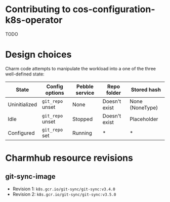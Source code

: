 # Contributing to cos-configuration-k8s-operator
TODO


# Design choices
Charm code attempts to manipulate the workload into a one of the three
well-defined state:

| State         | Config options   | Pebble service | Repo folder   | Stored hash     |
|---------------|------------------|----------------|---------------|-----------------|
| Uninitialized | `git_repo` unset | None           | Doesn't exist | None (NoneType) |
| Idle          | `git_repo` unset | Stopped        | Doesn't exist | Placeholder     |
| Configured    | `git_repo` set   | Running        | *             | *               |


# Charmhub resource revisions
## git-sync-image
- Revision 1: `k8s.gcr.io/git-sync/git-sync:v3.4.0`
- Revision 2: `k8s.gcr.io/git-sync/git-sync:v3.5.0`

